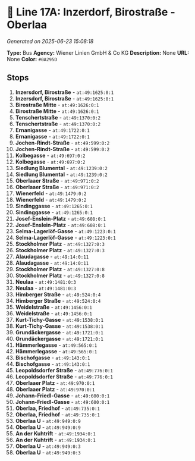 # 🚌 Line 17A: Inzerdorf, Birostraße - Oberlaa

*Generated on 2025-06-23 15:08:18*

**Type:** Bus
**Agency:** Wiener Linien GmbH & Co KG
**Description:** None
**URL:** None
**Color:** `#0A295D`

## Stops

1. **Inzersdorf, Birostraße** - `at:49:1625:0:1`
2. **Inzersdorf, Birostraße** - `at:49:1625:0:1`
3. **Birostraße Mitte** - `at:49:1626:0:1`
4. **Birostraße Mitte** - `at:49:1626:0:1`
5. **Tenschertstraße** - `at:49:1370:0:2`
6. **Tenschertstraße** - `at:49:1370:0:2`
7. **Ernanigasse** - `at:49:1722:0:1`
8. **Ernanigasse** - `at:49:1722:0:1`
9. **Jochen-Rindt-Straße** - `at:49:599:0:2`
10. **Jochen-Rindt-Straße** - `at:49:599:0:2`
11. **Kolbegasse** - `at:49:697:0:2`
12. **Kolbegasse** - `at:49:697:0:2`
13. **Siedlung Blumental** - `at:49:1239:0:2`
14. **Siedlung Blumental** - `at:49:1239:0:2`
15. **Oberlaaer Straße** - `at:49:971:0:2`
16. **Oberlaaer Straße** - `at:49:971:0:2`
17. **Wienerfeld** - `at:49:1479:0:2`
18. **Wienerfeld** - `at:49:1479:0:2`
19. **Sindinggasse** - `at:49:1265:0:1`
20. **Sindinggasse** - `at:49:1265:0:1`
21. **Josef-Enslein-Platz** - `at:49:608:0:1`
22. **Josef-Enslein-Platz** - `at:49:608:0:1`
23. **Selma-Lagerlöf-Gasse** - `at:49:1223:0:1`
24. **Selma-Lagerlöf-Gasse** - `at:49:1223:0:1`
25. **Stockholmer Platz** - `at:49:1327:0:3`
26. **Stockholmer Platz** - `at:49:1327:0:3`
27. **Alaudagasse** - `at:49:14:0:11`
28. **Alaudagasse** - `at:49:14:0:11`
29. **Stockholmer Platz** - `at:49:1327:0:8`
30. **Stockholmer Platz** - `at:49:1327:0:8`
31. **Neulaa** - `at:49:1481:0:3`
32. **Neulaa** - `at:49:1481:0:3`
33. **Himberger Straße** - `at:49:524:0:4`
34. **Himberger Straße** - `at:49:524:0:4`
35. **Weidelstraße** - `at:49:1456:0:1`
36. **Weidelstraße** - `at:49:1456:0:1`
37. **Kurt-Tichy-Gasse** - `at:49:1538:0:1`
38. **Kurt-Tichy-Gasse** - `at:49:1538:0:1`
39. **Grundäckergasse** - `at:49:1721:0:1`
40. **Grundäckergasse** - `at:49:1721:0:1`
41. **Hämmerlegasse** - `at:49:565:0:1`
42. **Hämmerlegasse** - `at:49:565:0:1`
43. **Bischofgasse** - `at:49:143:0:1`
44. **Bischofgasse** - `at:49:143:0:1`
45. **Leopoldsdorfer Straße** - `at:49:776:0:1`
46. **Leopoldsdorfer Straße** - `at:49:776:0:1`
47. **Oberlaaer Platz** - `at:49:970:0:1`
48. **Oberlaaer Platz** - `at:49:970:0:1`
49. **Johann-Friedl-Gasse** - `at:49:600:0:1`
50. **Johann-Friedl-Gasse** - `at:49:600:0:1`
51. **Oberlaa, Friedhof** - `at:49:735:0:1`
52. **Oberlaa, Friedhof** - `at:49:735:0:1`
53. **Oberlaa U** - `at:49:949:0:9`
54. **Oberlaa U** - `at:49:949:0:9`
55. **An der Kuhtrift** - `at:49:1934:0:1`
56. **An der Kuhtrift** - `at:49:1934:0:1`
57. **Oberlaa U** - `at:49:949:0:3`
58. **Oberlaa U** - `at:49:949:0:3`